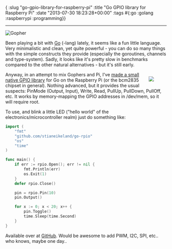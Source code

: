 { :slug "go-gpio-library-for-raspberry-pi"
  :title "Go GPIO library for Raspberry Pi"
  :date "2013-07-30 18:23:28+00:00"
  :tags #{:go :golang :raspberrypi :programming}}

------

<!-- ![Gopher](http://stianeikeland.files.wordpress.com/2013/07/gopher.png?w=300) -->

![Gopher](/images/2013-07-30-go-gpio-library-for-raspberry-pi/gopher.png)

Been playing a bit with [Go](https://en.wikipedia.org/wiki/Go_(programming_language)) (-lang) lately, it seems like a fun little language. Very minimalistic and clean, yet quite powerful - you can do so many things with the simple constructs they provide (especially the goroutines, channels and type-system). Sadly, it looks like it's pretty slow in benchmarks compared to the other natural alternatives - but it's still early.

<!-- [![animated](http://stianeikeland.files.wordpress.com/2013/07/animated.gif)](http://stianeikeland.files.wordpress.com/2013/07/animated.gif) -->

<figure style="float: right; margin-left: 15px;">
	<img src="/images/2013-07-30-go-gpio-library-for-raspberry-pi/animated.gif">
</figure>

Anyway, in an attempt to mix Gophers and Pi, I've [made a small native GPIO library](https://github.com/stianeikeland/go-rpio) for Go on the Raspberry Pi (or the bcm2835 chipset in general). Nothing advanced, but it provides the usual suspects: PinMode (Output, Input), Write, Read, PullUp, PullDown, PullOff, etc. It works by memory-mapping the GPIO addresses in /dev/mem, so it will require root.

To use, and blink a little LED ("hello world" of the electronics/microcontroller realm) just do something like:

<!-- <div class="clearfix"></div> -->

~~~ go
import (
	"fmt"
	"github.com/stianeikeland/go-rpio"
	"os"
	"time"
)

func main() {
	if err := rpio.Open(); err != nil {
		fmt.Println(err)
		os.Exit(1)
	}
	defer rpio.Close()

	pin = rpio.Pin(10)
	pin.Output()

	for x := 0; x < 20; x++ {
		pin.Toggle()
		time.Sleep(time.Second)
	}
}
~~~

Available over at [GitHub](https://github.com/stianeikeland/go-rpio). Would be awesome to add PWM, I2C, SPI, etc.. who knows, maybe one day..
